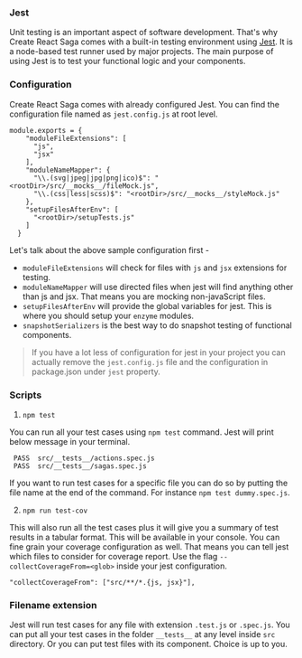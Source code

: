 ### Jest

Unit testing is an important aspect of software development. That's why Create React Saga comes with a built-in testing environment using <a href="https://jestjs.io/docs/en/getting-started" target="_blank">Jest</a>. It is a node-based test runner used by major projects. The main purpose of using Jest is to test your functional logic and your components.

### Configuration

Create React Saga comes with already configured Jest. You can find the configuration file named as `jest.config.js` at root level.

```
module.exports = {
    "moduleFileExtensions": [
      "js",
      "jsx"
    ],
    "moduleNameMapper": {
      "\\.(svg|jpeg|jpg|png|ico)$": "<rootDir>/src/__mocks__/fileMock.js",
      "\\.(css|less|scss)$": "<rootDir>/src/__mocks__/styleMock.js"
    },
    "setupFilesAfterEnv": [
      "<rootDir>/setupTests.js"
    ]
  }
```

Let's talk about the above sample configuration first -
- `moduleFileExtensions` will check for files with `js` and `jsx` extensions for testing.
- `moduleNameMapper` will use directed files when jest will find anything other than js and jsx. That means you are mocking non-javaScript files.
- `setupFilesAfterEnv` will provide the global variables for jest. This is where you should setup your `enzyme` modules.
- `snapshotSerializers` is the best way to do snapshot testing of functional components.

> If you have a lot less of configuration for jest in your project you can actually remove the `jest.config.js` file and the configuration in package.json under `jest` property.

### Scripts

1. `npm test`

You can run all your test cases using `npm test` command. Jest will print below message in your terminal.

```
 PASS  src/__tests__/actions.spec.js
 PASS  src/__tests__/sagas.spec.js
```

If you want to run test cases for a specific file you can do so by putting the file name at the end of the command. For instance `npm test dummy.spec.js`.

2. `npm run test-cov`

This will also run all the test cases plus it will give you a summary of test results in a tabular format. This will be available in your console. You can fine grain your coverage configuration as well. That means you can tell jest which files to consider for coverage report. Use the flag `--collectCoverageFrom=<glob>` inside your jest configuration.

```
"collectCoverageFrom": ["src/**/*.{js, jsx}"],
```

### Filename extension

Jest will run test cases for any file with extension `.test.js` or `.spec.js`. You can put all your test cases in the folder `__tests__` at any level inside `src` directory. Or you can put test files with its component. Choice is up to you.